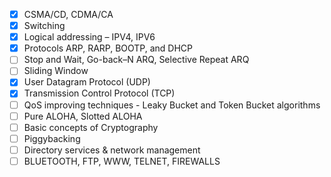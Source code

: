 - [x] CSMA/CD, CDMA/CA
- [x] Switching
- [x] Logical addressing – IPV4, IPV6
- [x] Protocols ARP, RARP, BOOTP, and DHCP
- [ ] Stop and Wait, Go-back–N ARQ, Selective Repeat ARQ
- [ ] Sliding Window
- [x] User Datagram Protocol (UDP)
- [x] Transmission Control Protocol (TCP)
- [ ] QoS improving techniques - Leaky Bucket and Token Bucket algorithms
- [ ] Pure ALOHA, Slotted ALOHA
- [ ] Basic concepts of Cryptography
- [ ] Piggybacking
- [ ] Directory services & network management
- [ ] BLUETOOTH, FTP, WWW, TELNET, FIREWALLS
